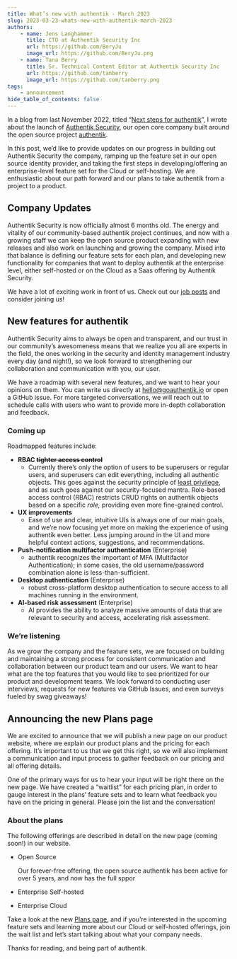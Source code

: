 ```yaml
---
title: What’s new with authentik - March 2023
slug: 2023-03-23-whats-new-with-authentik-march-2023
authors:
    - name: Jens Langhammer
      title: CTO at Authentik Security Inc
      url: https://github.com/BeryJu
      image_url: https://github.com/BeryJu.png
    - name: Tana Berry
      title: Sr. Technical Content Editor at Authentik Security Inc
      url: https://github.com/tanberry
      image_url: https://github.com/tanberry.png
tags:
    - announcement
hide_table_of_contents: false
---
```


In a blog from last November 2022, titled “[Next steps for authentik](https://goauthentik.io/blog/2022-11-02-the-next-step-for-authentik)”, I wrote about the launch of [Authentik Security](https://goauthentik.io/), our open core company built around the open source project [authentik](https://github.com/goauthentik/authentik).

In this post, we’d like to provide updates on our progress in building out Authentik Security the company, ramping up the feature set in our open source identity provider, and taking the first steps in developing/offering an enterprise-level feature set for the Cloud or self-hosting. We are enthusiastic about our path forward and our plans to take authentik from a project to a product.

<!--truncate-->

## Company Updates

Authentik Security is now officially almost 6 months old. The energy and vitality of our community-based authentik project continues, and now with a growing staff we can keep the open source product expanding with new releases and also work on launching and growing the company. Mixed into that balance is defining our feature sets for each plan, and developing new functionality for companies that want to deploy authentik at the enterprise level, either self-hosted or on the Cloud as a Saas offering by Authentik Security.

We have a lot of exciting work in front of us. Check out our [job posts](https://goauthentik.io/jobs/) and consider joining us!

## New features for authentik

Authentik Security aims to always be open and transparent, and our trust in our community’s awesomeness means that we realize you all are experts in the field, the ones working in the security and identity management industry every day (and night!), so we look forward to strengthening our collaboration and communication with you, our user.

We have a roadmap with several new features, and we want to hear your opinions on them. You can write us directly at hello@goauthentik.io or open a GitHub issue. For more targeted conversations, we will reach out to schedule calls with users who want to provide more in-depth collaboration and feedback.

### Coming up

Roadmapped features include:

-   **RBAC ~~tighter access control~~**
    -   Currently there’s only the option of users to be superusers or regular users, and superusers can edit everything, including all authentic objects. This goes against the security principle of [least privilege](https://en.wikipedia.org/wiki/Principle_of_least_privilege), and as such goes against our security-focused mantra. Role-based access control (RBAC) restricts CRUD rights on authentik objects based on a specific _role,_ providing even more fine-grained control.
-   **UX improvements**
    -   Ease of use and clear, intuitive UIs is always one of our main goals, and we’re now focusing yet more on making the experience of using authentik even better. Less jumping around in the UI and more helpful context actions, suggestions, and recommendations.
-   **Push-notification multifactor authentication** (Enterprise)
    -   authentik recognizes the important of MFA (Multifactor Authentication); in some cases, the old username/password combination alone is less-than-sufficient.
-   **Desktop authentication** (Enterprise)
    -   robust cross-platform desktop authentication to secure access to all machines running in the environment.
-   **AI-based risk assessment** (Enterprise)
    -   AI provides the ability to analyze massive amounts of data that are relevant to security and access, accelerating risk assessment.

### We’re listening

As we grow the company and the feature sets, we are focused on building and maintaining a strong process for consistent communication and collaboration between our product team and our users. We want to hear what are the top features that you would like to see prioritized for our product and development teams. We look forward to conducting user interviews, requests for new features via GitHub Issues, and even surveys fueled by swag giveaways!

## Announcing the new Plans page

We are excited to announce that we will publish a new page on our product website, where we explain our product plans and the pricing for each offering. It’s important to us that we get this right, so we will also implement a communication and input process to gather feedback on our pricing and all offering details.

One of the primary ways for us to hear your input will be right there on the new page. We have created a “waitlist” for each pricing plan, in order to gauge interest in the plans’ feature sets and to learn what feedback you have on the pricing in general. Please join the list and the conversation!

### About the plans

The following offerings are described in detail on the new page (coming soon!) in our website.

-   Open Source

    Our forever-free offering, the open source authentik has been active for over 5 years, and now has the full sppor

-   Enterprise Self-hosted
-   Enterprise Cloud

Take a look at the new [Plans page](https://goauthentik.io/pricing/), and if you’re interested in the upcoming feature sets and learning more about our Cloud or self-hosted offerings, join the wait list and let’s start talking about what your company needs.

Thanks for reading, and being part of authentik.
